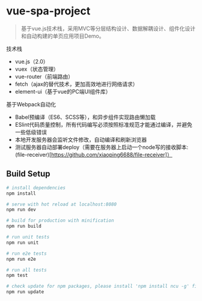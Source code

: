 # vue-spa-project
> 基于vue.js技术栈，采用MVC等分层结构设计、数据解耦设计、组件化设计和自动构建的单页应用项目Demo。

技术栈

- vue.js（2.0）
- vuex（状态管理）
- vue-router（前端路由）
- fetch（ajax的替代技术，更加高效地进行网络请求）
- element-ui（基于vue的PC端UI组件库）


基于Webpack自动化

- Babel预编译（ES6、SCSS等），和异步组件实现路由懒加载
- ESlint代码质量控制，所有代码编写必须按照标准规范才能通过编译，并避免一些低级错误
- 本地开发服务器会监听文件修改，自动编译和刷新浏览器
- 测试服务器自动部署deploy（需要在服务器上启动一个node写的接收脚本:(file-receiver)[https://github.com/xiaoping6688/file-receiver]）


## Build Setup

``` bash
# install dependencies
npm install

# serve with hot reload at localhost:8080
npm run dev

# build for production with minification
npm run build

# run unit tests
npm run unit

# run e2e tests
npm run e2e

# run all tests
npm test

# check update for npm packages, please install 'npm install ncu -g' first
npm run update
```

